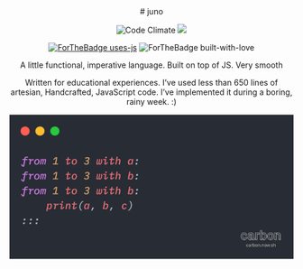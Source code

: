 

<div align="center">
  # juno

![Code Climate](https://codeclimate.com/github/surovv/kleisli/badges/gpa.svg)
![](https://img.shields.io/badge/build-passing-brightgreen)

[![ForTheBadge uses-js](http://ForTheBadge.com/images/badges/uses-js.svg)](http://ForTheBadge.com)
![ForTheBadge built-with-love](http://ForTheBadge.com/images/badges/built-with-love.svg)


A little functional, imperative language. Built on top of JS. Very smooth

Written for educational experiences. I’ve used less than 650 lines of artesian,
Handcrafted, JavaScript code. I’ve implemented it during a boring, rainy week. :)

  <img src="https://raw.githubusercontent.com/timo-cmd/Juno-lang/master/assets/carbon(6).png"></img>
  
  </div>
